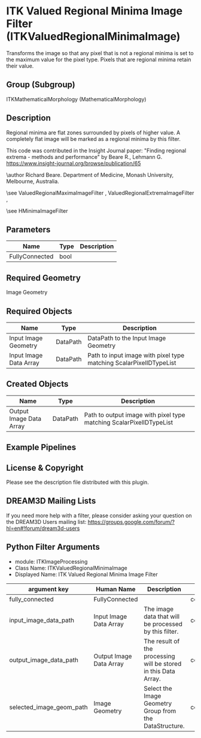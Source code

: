 # ITK Valued Regional Minima Image Filter (ITKValuedRegionalMinimaImage)

Transforms the image so that any pixel that is not a regional minima is set to the maximum value for the pixel type. Pixels that are regional minima retain their value.

## Group (Subgroup)

ITKMathematicalMorphology (MathematicalMorphology)

## Description

Regional minima are flat zones surrounded by pixels of higher value. A completely flat image will be marked as a regional minima by this filter.

This code was contributed in the Insight Journal paper: "Finding regional extrema - methods and performance" by Beare R., Lehmann G. https://www.insight-journal.org/browse/publication/65 

\author Richard Beare. Department of Medicine, Monash University, Melbourne, Australia.


\see ValuedRegionalMaximaImageFilter , ValuedRegionalExtremaImageFilter , 


\see HMinimaImageFilter

## Parameters

| Name | Type | Description |
|------|------|-------------|
| FullyConnected | bool |  |

## Required Geometry

Image Geometry

## Required Objects

| Name |Type | Description |
|-----|------|-------------|
| Input Image Geometry | DataPath | DataPath to the Input Image Geometry |
| Input Image Data Array | DataPath | Path to input image with pixel type matching ScalarPixelIDTypeList |

## Created Objects

| Name |Type | Description |
|-----|------|-------------|
| Output Image Data Array | DataPath | Path to output image with pixel type matching ScalarPixelIDTypeList |

## Example Pipelines


## License & Copyright

Please see the description file distributed with this plugin.


## DREAM3D Mailing Lists

If you need more help with a filter, please consider asking your question on the DREAM3D Users mailing list:
https://groups.google.com/forum/?hl=en#!forum/dream3d-users




## Python Filter Arguments

+ module: ITKImageProcessing
+ Class Name: ITKValuedRegionalMinimaImage
+ Displayed Name: ITK Valued Regional Minima Image Filter

| argument key | Human Name | Description | Parameter Type |
|--------------|------------|-------------|----------------|
| fully_connected | FullyConnected |  | complex.BoolParameter |
| input_image_data_path | Input Image Data Array | The image data that will be processed by this filter. | complex.ArraySelectionParameter |
| output_image_data_path | Output Image Data Array | The result of the processing will be stored in this Data Array. | complex.DataObjectNameParameter |
| selected_image_geom_path | Image Geometry | Select the Image Geometry Group from the DataStructure. | complex.GeometrySelectionParameter |

